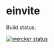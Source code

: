 einvite
=======

Build status:

[![wercker status](https://app.wercker.com/status/2f707d5c9e58b57d3a1c12fef33a67c7/m "wercker status")](https://app.wercker.com/project/bykey/2f707d5c9e58b57d3a1c12fef33a67c7)